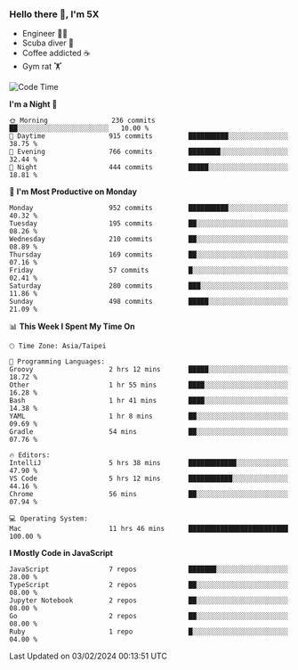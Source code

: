 ### Hello there 👋, I'm 5X

* Engineer 👨‍💻
* Scuba diver 🤿
* Coffee addicted ☕️
* Gym rat 🏋️

<!--START_SECTION:waka-->
![Code Time](http://img.shields.io/badge/Code%20Time-788%20hrs%2057%20mins-blue)

**I'm a Night 🦉** 

```text
🌞 Morning                236 commits         ██░░░░░░░░░░░░░░░░░░░░░░░   10.00 % 
🌆 Daytime                915 commits         ██████████░░░░░░░░░░░░░░░   38.75 % 
🌃 Evening                766 commits         ████████░░░░░░░░░░░░░░░░░   32.44 % 
🌙 Night                  444 commits         █████░░░░░░░░░░░░░░░░░░░░   18.81 % 
```
📅 **I'm Most Productive on Monday** 

```text
Monday                   952 commits         ██████████░░░░░░░░░░░░░░░   40.32 % 
Tuesday                  195 commits         ██░░░░░░░░░░░░░░░░░░░░░░░   08.26 % 
Wednesday                210 commits         ██░░░░░░░░░░░░░░░░░░░░░░░   08.89 % 
Thursday                 169 commits         ██░░░░░░░░░░░░░░░░░░░░░░░   07.16 % 
Friday                   57 commits          █░░░░░░░░░░░░░░░░░░░░░░░░   02.41 % 
Saturday                 280 commits         ███░░░░░░░░░░░░░░░░░░░░░░   11.86 % 
Sunday                   498 commits         █████░░░░░░░░░░░░░░░░░░░░   21.09 % 
```


📊 **This Week I Spent My Time On** 

```text
🕑︎ Time Zone: Asia/Taipei

💬 Programming Languages: 
Groovy                   2 hrs 12 mins       █████░░░░░░░░░░░░░░░░░░░░   18.72 % 
Other                    1 hr 55 mins        ████░░░░░░░░░░░░░░░░░░░░░   16.28 % 
Bash                     1 hr 41 mins        ████░░░░░░░░░░░░░░░░░░░░░   14.38 % 
YAML                     1 hr 8 mins         ██░░░░░░░░░░░░░░░░░░░░░░░   09.69 % 
Gradle                   54 mins             ██░░░░░░░░░░░░░░░░░░░░░░░   07.76 % 

🔥 Editors: 
IntelliJ                 5 hrs 38 mins       ████████████░░░░░░░░░░░░░   47.90 % 
VS Code                  5 hrs 12 mins       ███████████░░░░░░░░░░░░░░   44.16 % 
Chrome                   56 mins             ██░░░░░░░░░░░░░░░░░░░░░░░   07.94 % 

💻 Operating System: 
Mac                      11 hrs 46 mins      █████████████████████████   100.00 % 
```

**I Mostly Code in JavaScript** 

```text
JavaScript               7 repos             ███████░░░░░░░░░░░░░░░░░░   28.00 % 
TypeScript               2 repos             ██░░░░░░░░░░░░░░░░░░░░░░░   08.00 % 
Jupyter Notebook         2 repos             ██░░░░░░░░░░░░░░░░░░░░░░░   08.00 % 
Go                       2 repos             ██░░░░░░░░░░░░░░░░░░░░░░░   08.00 % 
Ruby                     1 repo              █░░░░░░░░░░░░░░░░░░░░░░░░   04.00 % 
```




 Last Updated on 03/02/2024 00:13:51 UTC
<!--END_SECTION:waka-->

